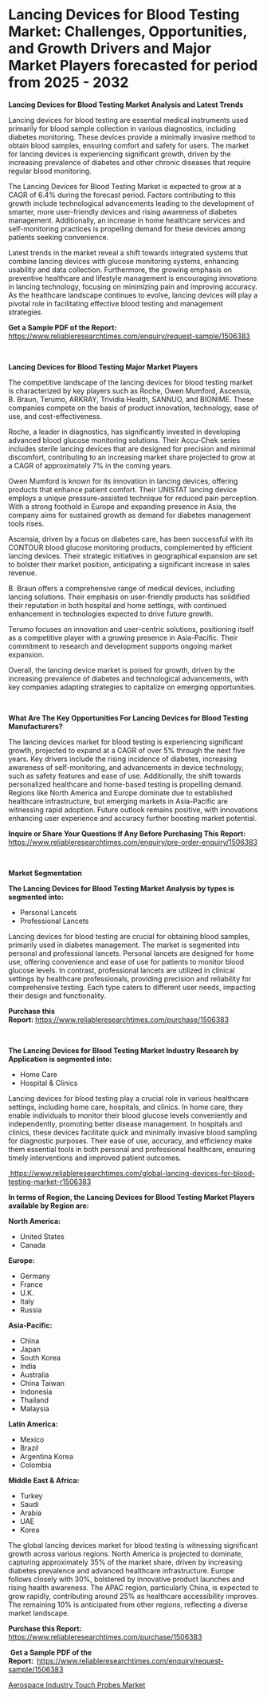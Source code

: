 <p><h1>Lancing Devices for Blood Testing Market: Challenges, Opportunities, and Growth Drivers and Major Market Players forecasted for period from 2025 - 2032</h1></p><p><strong>Lancing Devices for Blood Testing Market Analysis and Latest Trends</strong></p>
<p><p>Lancing devices for blood testing are essential medical instruments used primarily for blood sample collection in various diagnostics, including diabetes monitoring. These devices provide a minimally invasive method to obtain blood samples, ensuring comfort and safety for users. The market for lancing devices is experiencing significant growth, driven by the increasing prevalence of diabetes and other chronic diseases that require regular blood monitoring.</p><p>The Lancing Devices for Blood Testing Market is expected to grow at a CAGR of 6.4% during the forecast period. Factors contributing to this growth include technological advancements leading to the development of smarter, more user-friendly devices and rising awareness of diabetes management. Additionally, an increase in home healthcare services and self-monitoring practices is propelling demand for these devices among patients seeking convenience.</p><p>Latest trends in the market reveal a shift towards integrated systems that combine lancing devices with glucose monitoring systems, enhancing usability and data collection. Furthermore, the growing emphasis on preventive healthcare and lifestyle management is encouraging innovations in lancing technology, focusing on minimizing pain and improving accuracy. As the healthcare landscape continues to evolve, lancing devices will play a pivotal role in facilitating effective blood testing and management strategies.</p></p>
<p><strong>Get a Sample PDF of the Report:&nbsp;</strong> <a href="https://www.reliableresearchtimes.com/enquiry/request-sample/1506383?utm_campaign=2720&utm_medium=2&utm_source=Github&utm_content=ia&utm_term=23032025&utm_id=lancing-devices-for-blood-testing">https://www.reliableresearchtimes.com/enquiry/request-sample/1506383</a></p>
<p>&nbsp;</p>
<p><strong>Lancing Devices for Blood Testing Major Market Players</strong></p>
<p><p>The competitive landscape of the lancing devices for blood testing market is characterized by key players such as Roche, Owen Mumford, Ascensia, B. Braun, Terumo, ARKRAY, Trividia Health, SANNUO, and BIONIME. These companies compete on the basis of product innovation, technology, ease of use, and cost-effectiveness.</p><p>Roche, a leader in diagnostics, has significantly invested in developing advanced blood glucose monitoring solutions. Their Accu-Chek series includes sterile lancing devices that are designed for precision and minimal discomfort, contributing to an increasing market share projected to grow at a CAGR of approximately 7% in the coming years.</p><p>Owen Mumford is known for its innovation in lancing devices, offering products that enhance patient comfort. Their UNISTAT lancing device employs a unique pressure-assisted technique for reduced pain perception. With a strong foothold in Europe and expanding presence in Asia, the company aims for sustained growth as demand for diabetes management tools rises.</p><p>Ascensia, driven by a focus on diabetes care, has been successful with its CONTOUR blood glucose monitoring products, complemented by efficient lancing devices. Their strategic initiatives in geographical expansion are set to bolster their market position, anticipating a significant increase in sales revenue.</p><p>B. Braun offers a comprehensive range of medical devices, including lancing solutions. Their emphasis on user-friendly products has solidified their reputation in both hospital and home settings, with continued enhancement in technologies expected to drive future growth.</p><p>Terumo focuses on innovation and user-centric solutions, positioning itself as a competitive player with a growing presence in Asia-Pacific. Their commitment to research and development supports ongoing market expansion.</p><p>Overall, the lancing device market is poised for growth, driven by the increasing prevalence of diabetes and technological advancements, with key companies adapting strategies to capitalize on emerging opportunities.</p></p>
<p>&nbsp;</p>
<p><strong>What Are The Key Opportunities For Lancing Devices for Blood Testing Manufacturers?</strong></p>
<p><p>The lancing devices market for blood testing is experiencing significant growth, projected to expand at a CAGR of over 5% through the next five years. Key drivers include the rising incidence of diabetes, increasing awareness of self-monitoring, and advancements in device technology, such as safety features and ease of use. Additionally, the shift towards personalized healthcare and home-based testing is propelling demand. Regions like North America and Europe dominate due to established healthcare infrastructure, but emerging markets in Asia-Pacific are witnessing rapid adoption. Future outlook remains positive, with innovations enhancing user experience and accuracy further boosting market potential.</p></p>
<p><strong>Inquire or Share Your Questions If Any Before Purchasing This Report:</strong> <a href="https://www.reliableresearchtimes.com/enquiry/pre-order-enquiry/1506383?utm_campaign=2720&utm_medium=2&utm_source=Github&utm_content=ia&utm_term=23032025&utm_id=lancing-devices-for-blood-testing">https://www.reliableresearchtimes.com/enquiry/pre-order-enquiry/1506383</a></p>
<p>&nbsp;</p>
<p><strong>Market Segmentation</strong></p>
<p><strong>The Lancing Devices for Blood Testing Market Analysis by types is segmented into:</strong></p>
<p><ul><li>Personal Lancets</li><li>Professional Lancets</li></ul></p>
<p><p>Lancing devices for blood testing are crucial for obtaining blood samples, primarily used in diabetes management. The market is segmented into personal and professional lancets. Personal lancets are designed for home use, offering convenience and ease of use for patients to monitor blood glucose levels. In contrast, professional lancets are utilized in clinical settings by healthcare professionals, providing precision and reliability for comprehensive testing. Each type caters to different user needs, impacting their design and functionality.</p></p>
<p><strong>Purchase this Report:&nbsp;</strong><a href="https://www.reliableresearchtimes.com/purchase/1506383?utm_campaign=2720&utm_medium=2&utm_source=Github&utm_content=ia&utm_term=23032025&utm_id=lancing-devices-for-blood-testing">https://www.reliableresearchtimes.com/purchase/1506383</a></p>
<p>&nbsp;</p>
<p><strong>The Lancing Devices for Blood Testing Market Industry Research by Application is segmented into:</strong></p>
<p><ul><li>Home Care</li><li>Hospital & Clinics</li></ul></p>
<p><p>Lancing devices for blood testing play a crucial role in various healthcare settings, including home care, hospitals, and clinics. In home care, they enable individuals to monitor their blood glucose levels conveniently and independently, promoting better disease management. In hospitals and clinics, these devices facilitate quick and minimally invasive blood sampling for diagnostic purposes. Their ease of use, accuracy, and efficiency make them essential tools in both personal and professional healthcare, ensuring timely interventions and improved patient outcomes.</p></p>
<p><a href="https://www.reliableresearchtimes.com/global-lancing-devices-for-blood-testing-market-r1506383?utm_campaign=2720&utm_medium=2&utm_source=Github&utm_content=ia&utm_term=23032025&utm_id=lancing-devices-for-blood-testing">&nbsp;https://www.reliableresearchtimes.com/global-lancing-devices-for-blood-testing-market-r1506383</a></p>
<p><strong>In terms of Region, the Lancing Devices for Blood Testing Market Players available by Region are:</strong></p>
<p>
    <p> <strong> North America: </strong>
        <ul>
            <li>United States</li>
            <li>Canada</li>
        </ul>
        </p> 
    <p> <strong> Europe: </strong>
        <ul>
            <li>Germany</li>
            <li>France</li>
            <li>U.K.</li>
            <li>Italy</li>
            <li>Russia</li>
        </ul>
        </p> 
    <p> <strong> Asia-Pacific: </strong>
        <ul>
            <li>China</li>
            <li>Japan</li>
            <li>South Korea</li>
            <li>India</li>
            <li>Australia</li>
            <li>China Taiwan</li>
            <li>Indonesia</li>
            <li>Thailand</li>
            <li>Malaysia</li>
        </ul>
        </p> 
    <p> <strong> Latin America: </strong>
        <ul>
            <li>Mexico</li>
            <li>Brazil</li>
            <li>Argentina Korea</li>
            <li>Colombia</li>
        </ul>
        </p> 
    <p> <strong> Middle East & Africa: </strong>
        <ul>
            <li>Turkey</li>
            <li>Saudi</li>
            <li>Arabia</li>
            <li>UAE</li>
            <li>Korea</li>
        </ul>
    </p>
    </p>
<p><p>The global lancing devices market for blood testing is witnessing significant growth across various regions. North America is projected to dominate, capturing approximately 35% of the market share, driven by increasing diabetes prevalence and advanced healthcare infrastructure. Europe follows closely with 30%, bolstered by innovative product launches and rising health awareness. The APAC region, particularly China, is expected to grow rapidly, contributing around 25% as healthcare accessibility improves. The remaining 10% is anticipated from other regions, reflecting a diverse market landscape.</p></p>
<p><strong>Purchase this Report: </strong><a href="https://www.reliableresearchtimes.com/purchase/1506383?utm_campaign=2720&utm_medium=2&utm_source=Github&utm_content=ia&utm_term=23032025&utm_id=lancing-devices-for-blood-testing">https://www.reliableresearchtimes.com/purchase/1506383</a></p>
<p>&nbsp;<strong>Get a Sample PDF of the Report:&nbsp;&nbsp;</strong><a href="https://www.reliableresearchtimes.com/enquiry/request-sample/1506383?utm_campaign=2720&utm_medium=2&utm_source=Github&utm_content=ia&utm_term=23032025&utm_id=lancing-devices-for-blood-testing">https://www.reliableresearchtimes.com/enquiry/request-sample/1506383</a></p>
<p><strong></strong></p>
<p><p><a href="https://github.com/sapsaidamary/Market-Research-Report-List-1/blob/main/aerospace-industry-touch-probes-market.md?utm_campaign=2720&utm_medium=2&utm_source=Github&utm_content=ia&utm_term=23032025&utm_id=lancing-devices-for-blood-testing">Aerospace Industry Touch Probes Market</a></p></p>